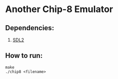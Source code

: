 # Another Chip-8 Emulator

## Dependencies:
1. [SDL2](https://wiki.libsdl.org/SDL2/Installation)

## How to run:
```
make
./chip8 <filename>
```
